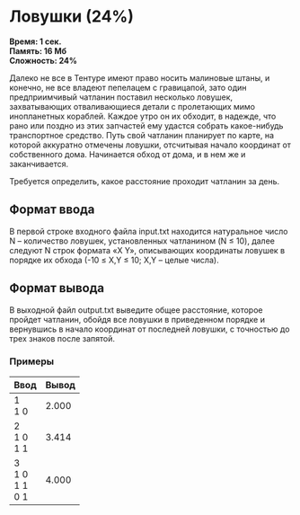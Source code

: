 <h1 class="title">Ловушки (24%)</h1>
<p><b>Время: 1 сек.<br>Память: 16 Мб<br>Сложность: 24%</b></p>
<p>Далеко не все в Тентуре имеют право носить малиновые штаны, и конечно, не все владеют пепелацем с гравицапой, зато один предприимчивый чатланин поставил несколько ловушек, захватывающих отваливающиеся детали с пролетающих мимо инопланетных кораблей. Каждое утро он их обходит, в надежде, что рано или поздно из этих запчастей ему удастся собрать какое-нибудь транспортное средство. Путь свой чатланин планирует по карте, на которой аккуратно отмечены ловушки, отсчитывая начало координат от собственного дома. Начинается обход от дома, и в нем же и заканчивается.</p>
<p>Требуется определить, какое расстояние проходит чатланин за день.</p>
<h2>Формат ввода</h2>
<p>В первой строке входного файла input.txt находится натуральное число N – количество ловушек, установленных чатланином (N ≤ 10), далее следуют N строк формата «X Y», описывающих координаты ловушек в порядке их обхода (-10 ≤ X,Y ≤ 10; X,Y – целые числа).</p>
<h2>Формат вывода</h2>
<p>В выходной файл output.txt выведите общее расстояние, которое пройдет чатланин, обойдя все ловушки в приведенном порядке и вернувшись в начало координат от последней ловушки, с точностью до трех знаков после запятой.</p>
<h3>Примеры</h3>
<table class="sample-tests">
  <thead>
     <tr>
        <th>Ввод</th>
        <th>Вывод</th>
     </tr>
  </thead>
  <tbody>
     <tr>
        <td>1<br>
            1 0</td>
        <td>2.000</td>
     </tr>
     <tr>
        <td>2<br>
            1 0<br>
            1 1</td>
        <td>3.414</td>
     </tr>
     <tr>
        <td>3<br>
            1 0<br>
            1 1<br>
            0 1</td>
        <td>4.000</td>
     </tr>
  </tbody>
</table>